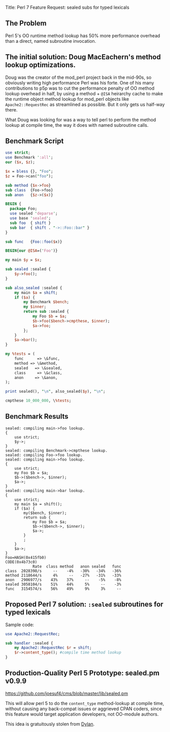 Title: Perl 7 Feature Request: sealed subs for typed lexicals

##  The Problem

Perl 5's OO runtime method lookup has 50% more performance overhead than a direct, named subroutine invocation.

## The initial solution: Doug MacEachern's method lookup optimizations.

Doug was the creator of the mod_perl project back in the mid-90s, so obviously writing high performance Perl was his forte.  One of his many contributions to p5p was to cut the performance penalty of OO method lookup overhead in half, by using a method + `@ISA` heirarchy cache to make the runtime object method lookup for mod_perl objects like `Apache2::RequestRec` as streamlined as possible.  But it only gets us half-way there.

What Doug was looking for was a way to tell perl to perform the method lookup at compile time, the way it does with named subroutine calls.

## Benchmark Script

```perl
use strict;
use Benchmark ':all';
our ($x, $z);

$x = bless {}, "Foo";
$z = Foo->can("foo");

sub method {$x->foo}
sub class  {Foo->foo}
sub anon   {$z->($x)}

BEGIN {
  package Foo;
  use sealed 'deparse';
  use base 'sealed';
  sub foo  { shift }
  sub bar  { shift . "->::Foo::bar" }
}

sub func   {Foo::foo($x)}

BEGIN{our @ISA=('Foo')}

my main $y = $x;

sub sealed :sealed {
    $y->foo();
}

sub also_sealed :sealed {
    my main $a = shift;
    if ($a) {
        my Benchmark $bench;
        my $inner;
        return sub :sealed {
            my Foo $b = $a;
            $b->foo($bench->cmpthese, $inner);
            $a->foo;
        };
    }
    $a->bar();
}

my %tests = (
    func      => \&func,
    method => \&method,
    sealed   => \&sealed,
    class     => \&class,
    anon     => \&anon,
);

print sealed(), "\n", also_sealed($y), "\n";

cmpthese 10_000_000, \%tests;
```

## Benchmark Results

```
sealed: compiling main->foo lookup.
{
    use strict;
    $y->;
}
sealed: compiling Benchmark->cmpthese lookup.
sealed: compiling Foo->foo lookup.
sealed: compiling main->foo lookup.
{
    use strict;
    my Foo $b = $a;
    $b->($bench->, $inner);
    $a->;
}
sealed: compiling main->bar lookup.
{
    use strict;
    my main $a = shift();
    if ($a) {
        my($bench, $inner);
        return sub {
            my Foo $b = $a;
            $b->($bench->, $inner);
            $a->;
        }
        ;
    }
    $a->;
}
Foo=HASH(0x415fb0)
CODE(0x4b73c0)
            Rate  class method   anon sealed   func
class  2028398/s     --    -4%   -30%   -34%   -36%
method 2118644/s     4%     --   -27%   -31%   -33%
anon   2906977/s    43%    37%     --    -5%    -8%
sealed 3058104/s    51%    44%     5%     --    -3%
func   3154574/s    56%    49%     9%     3%     --
```

## Proposed Perl 7 solution: `:sealed`  subroutines for typed lexicals

Sample code:

```perl
use Apache2::RequestRec;

sub handler :sealed {
	my Apache2::RequestRec $r = shift;
	$r->content_type(); #compile time method lookup
}
```

## Production-Quality Perl 5 Prototype: sealed.pm v0.9.9

<https://github.com/joesuf4/cms/blob/master/lib/sealed.pm>

This will allow perl 5 to do the `content_type` method-lookup at compile time, without causing any back-compat issues or aggrieved CPAN coders, since this feature would target application developers, not OO-module authors.

This idea is gratuitously stolen from [Dylan](https://jim.studt.net/dirm/interim-5.html).